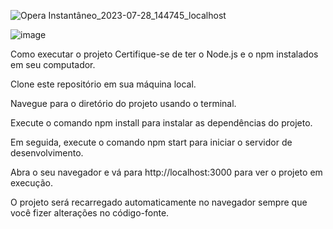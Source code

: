 
![Opera Instantâneo_2023-07-28_144745_localhost](https://github.com/gabrielnfarias/form-singUp/assets/105251567/606139c8-be6e-4e80-84b0-4632ada56156)

![image](https://github.com/gabrielnfarias/form-singUp/assets/105251567/6c140d95-3b26-4821-98c6-26a7c827fe04)
</img>


Como executar o projeto
Certifique-se de ter o Node.js e o npm instalados em seu computador.

Clone este repositório em sua máquina local.

Navegue para o diretório do projeto usando o terminal.

Execute o comando npm install para instalar as dependências do projeto.

Em seguida, execute o comando npm start para iniciar o servidor de desenvolvimento.

Abra o seu navegador e vá para http://localhost:3000 para ver o projeto em execução.

O projeto será recarregado automaticamente no navegador sempre que você fizer alterações no código-fonte.
